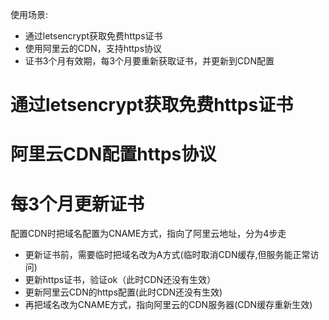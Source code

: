 使用场景:

- 通过letsencrypt获取免费https证书
- 使用阿里云的CDN，支持https协议
- 证书3个月有效期，每3个月要重新获取证书，并更新到CDN配置

# 通过letsencrypt获取免费https证书

# 阿里云CDN配置https协议

# 每3个月更新证书

配置CDN时把域名配置为CNAME方式，指向了阿里云地址，分为4步走

- 更新证书前，需要临时把域名改为A方式(临时取消CDN缓存,但服务能正常访问)
- 更新https证书，验证ok（此时CDN还没有生效）
- 更新阿里云CDN的https配置(此时CDN还没有生效)
- 再把域名改为CNAME方式，指向阿里云的CDN服务器(CDN缓存重新生效)


